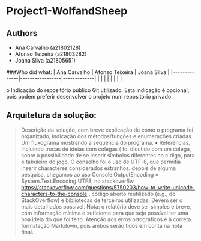 # Project1-WolfandSheep

## Authors

* Ana Carvalho (a21802128)
* Afonso Teixeira (a21803282)
* Joana Silva (a21805651)

###Who did what:
| Ana Carvalho | Afonso Teixeira | Joana Silva |
|--------------|-----------------|-------------|
|              |                 |             |
|              |                 |             |

o	Indicação do repositório público Git utilizado. Esta indicação é opcional, pois podem preferir desenvolver o projeto num repositório privado.

Arquitetura da solução:
-----------------------
>	Descrição da solução, com breve explicação de como o programa foi organizado, indicação dos métodos/funções e enumerações criadas.
>	Um fluxograma mostrando a sequência do programa.
•	Referências, incluindo trocas de ideias com colegas ( foi dicutido com um colega, sobre a possibilidade de se inserir símbolos diferentes no c´digo, para o tabuleiro do jogo. O conselho foi o uso de UTF-8, que permitia inserir characteres considerados estranhos. depois de alguma pesquisa, chegamos ao uso Console.OutputEncoding = System.Text.Encoding.UTF8, no stackoverflw https://stackoverflow.com/questions/5750203/how-to-write-unicode-characters-to-the-console., código aberto reutilizado (e.g., do StackOverflow) e bibliotecas de terceiros utilizadas. Devem ser o mais detalhados possível.
>	Nota: o relatório deve ser simples e breve, com informação mínima e suficiente para que seja possível ter uma boa ideia do que foi feito. Atenção aos erros ortográficos e à correta formatação Markdown, pois ambos serão tidos em conta na nota final.
